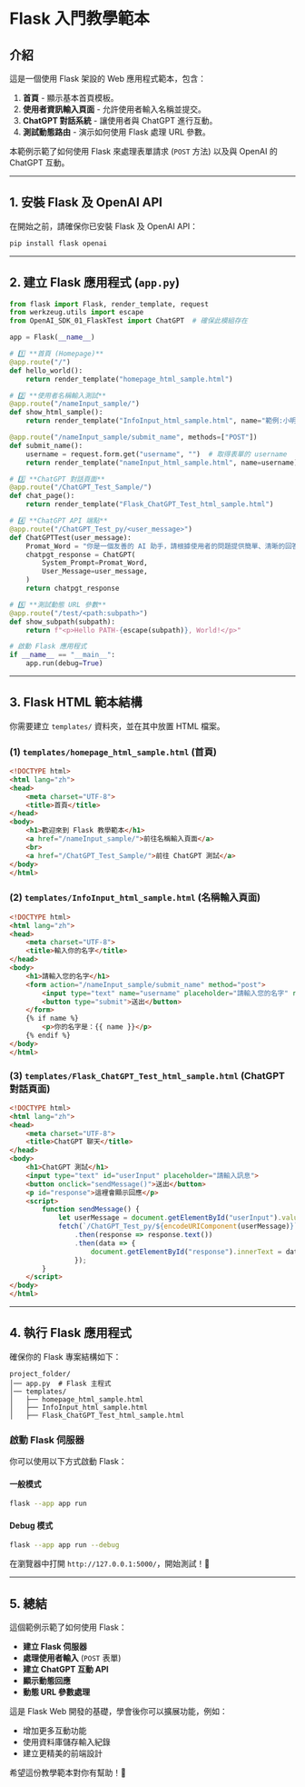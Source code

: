 # Flask 入門教學範本

## 介紹

這是一個使用 Flask 架設的 Web 應用程式範本，包含：

1. **首頁** - 顯示基本首頁模板。
2. **使用者資訊輸入頁面** - 允許使用者輸入名稱並提交。
3. **ChatGPT 對話系統** - 讓使用者與 ChatGPT 進行互動。
4. **測試動態路由** - 演示如何使用 Flask 處理 URL 參數。

本範例示範了如何使用 Flask 來處理表單請求 (`POST` 方法) 以及與 OpenAI 的 ChatGPT 互動。

---

## **1. 安裝 Flask 及 OpenAI API**

在開始之前，請確保你已安裝 Flask 及 OpenAI API：

```sh
pip install flask openai
```

---

## **2. 建立 Flask 應用程式 (`app.py`)**

```python
from flask import Flask, render_template, request
from werkzeug.utils import escape
from OpenAI_SDK_01_FlaskTest import ChatGPT  # 確保此模組存在

app = Flask(__name__)

# 1️⃣ **首頁 (Homepage)**
@app.route("/")
def hello_world():
    return render_template("homepage_html_sample.html")

# 2️⃣ **使用者名稱輸入測試**
@app.route("/nameInput_sample/")
def show_html_sample():
    return render_template("InfoInput_html_sample.html", name="範例:小明")

@app.route("/nameInput_sample/submit_name", methods=["POST"])
def submit_name():
    username = request.form.get("username", "")  # 取得表單的 username
    return render_template("nameInput_html_sample.html", name=username)

# 3️⃣ **ChatGPT 對話頁面**
@app.route("/ChatGPT_Test_Sample/")
def chat_page():
    return render_template("Flask_ChatGPT_Test_html_sample.html")

# 4️⃣ **ChatGPT API 端點**
@app.route("/ChatGPT_Test_py/<user_message>")
def ChatGPTTest(user_message):
    Promat_Word = "你是一個友善的 AI 助手，請根據使用者的問題提供簡單、清晰的回答。"
    chatpgt_response = ChatGPT(
        System_Prompt=Promat_Word,
        User_Message=user_message,
    )
    return chatpgt_response

# 5️⃣ **測試動態 URL 參數**
@app.route("/test/<path:subpath>")
def show_subpath(subpath):
    return f"<p>Hello PATH-{escape(subpath)}, World!</p>"

# 啟動 Flask 應用程式
if __name__ == "__main__":
    app.run(debug=True)
```

---

## **3. Flask HTML 範本結構**

你需要建立 `templates/` 資料夾，並在其中放置 HTML 檔案。

### **(1) `templates/homepage_html_sample.html` (首頁)**

```html
<!DOCTYPE html>
<html lang="zh">
<head>
    <meta charset="UTF-8">
    <title>首頁</title>
</head>
<body>
    <h1>歡迎來到 Flask 教學範本</h1>
    <a href="/nameInput_sample/">前往名稱輸入頁面</a>
    <br>
    <a href="/ChatGPT_Test_Sample/">前往 ChatGPT 測試</a>
</body>
</html>
```

### **(2) `templates/InfoInput_html_sample.html` (名稱輸入頁面)**

```html
<!DOCTYPE html>
<html lang="zh">
<head>
    <meta charset="UTF-8">
    <title>輸入你的名字</title>
</head>
<body>
    <h1>請輸入您的名字</h1>
    <form action="/nameInput_sample/submit_name" method="post">
        <input type="text" name="username" placeholder="請輸入您的名字" required>
        <button type="submit">送出</button>
    </form>
    {% if name %}
        <p>你的名字是：{{ name }}</p>
    {% endif %}
</body>
</html>
```

### **(3) `templates/Flask_ChatGPT_Test_html_sample.html` (ChatGPT 對話頁面)**

```html
<!DOCTYPE html>
<html lang="zh">
<head>
    <meta charset="UTF-8">
    <title>ChatGPT 聊天</title>
</head>
<body>
    <h1>ChatGPT 測試</h1>
    <input type="text" id="userInput" placeholder="請輸入訊息">
    <button onclick="sendMessage()">送出</button>
    <p id="response">這裡會顯示回應</p>
    <script>
        function sendMessage() {
            let userMessage = document.getElementById("userInput").value;
            fetch(`/ChatGPT_Test_py/${encodeURIComponent(userMessage)}`)
                .then(response => response.text())
                .then(data => {
                    document.getElementById("response").innerText = data;
                });
        }
    </script>
</body>
</html>
```

---

## **4. 執行 Flask 應用程式**

確保你的 Flask 專案結構如下：

```
project_folder/
│── app.py  # Flask 主程式
│── templates/
│   ├── homepage_html_sample.html
│   ├── InfoInput_html_sample.html
│   ├── Flask_ChatGPT_Test_html_sample.html
```

### **啟動 Flask 伺服器**

你可以使用以下方式啟動 Flask：

#### **一般模式**
```sh
flask --app app run
```

#### **Debug 模式**
```sh
flask --app app run --debug
```

在瀏覽器中打開 `http://127.0.0.1:5000/`，開始測試！🎯

---

## **5. 總結**

這個範例示範了如何使用 Flask：

- **建立 Flask 伺服器**
- **處理使用者輸入** (`POST` 表單)
- **建立 ChatGPT 互動 API**
- **顯示動態回應**
- **動態 URL 參數處理**

這是 Flask Web 開發的基礎，學會後你可以擴展功能，例如：

- 增加更多互動功能
- 使用資料庫儲存輸入紀錄
- 建立更精美的前端設計

希望這份教學範本對你有幫助！🚀

